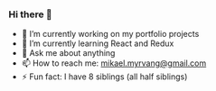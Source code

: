 ### Hi there 👋

- 🔭 I’m currently working on my portfolio projects
- 🌱 I’m currently learning React and Redux
- 💬 Ask me about anything  
- 📫 How to reach me: mikael.myrvang@gmail.com 
- ⚡ Fun fact: I have 8 siblings (all half siblings)

